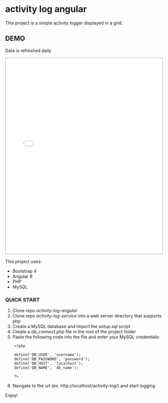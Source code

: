 # activity log angular

This project is a simple activity logger displayed in a grid.

## DEMO
Data is refreshed daily
<iframe style="border: 2px #ccc solid; height: 630px; width: 100%;" src="//activitylogdemo.ajdrafts.com/"></iframe>

This project uses:

* Bootstrap 4
* Angular 8
* PHP
* MySQL

### QUICK START
1. Clone repo *activity-log-angular*
2. Clone repo *activity-log-service* into a web server directory that supports php
3. Create a MySQL database and import the *setup.sql* script
4. Create a *db_connect.php* file in the root of the project folder
5. Paste the following code into the file and enter your MySQL credentials:
```
    <?php

    define('DB_USER', 'username');
    define('DB_PASSWORD', 'password');
    define('DB_HOST', 'localhost');
    define('DB_NAME', 'db_name');

    ?>
```
6. Navigate to the url (ex: http://localhost/activity-log/) and start logging

Enjoy!
